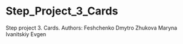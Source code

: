 # Step_Project_3_Cards

Step project 3. Cards.
Authors:
Feshchenko Dmytro
Zhukova Maryna
Ivanitskiy Evgen